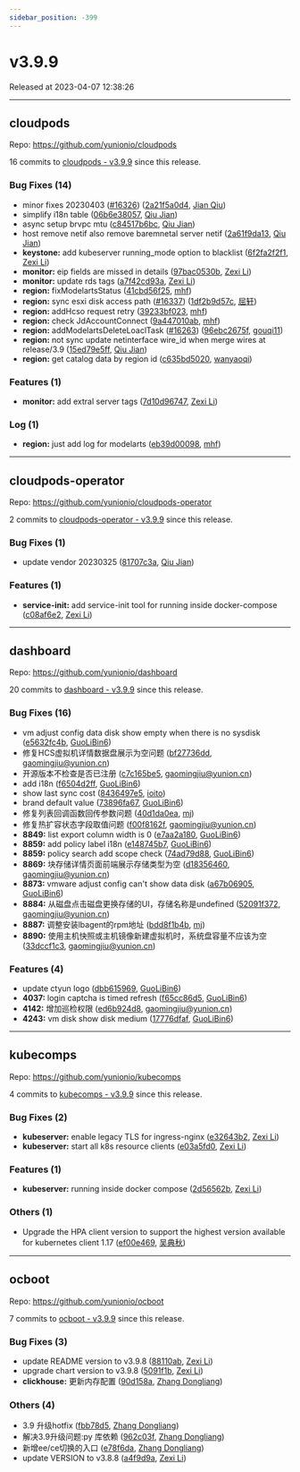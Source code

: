 ```yaml
---
sidebar_position: -399
---
```


# v3.9.9

Released at 2023-04-07 12:38:26

-----

## cloudpods

Repo: https://github.com/yunionio/cloudpods

16 commits to [cloudpods - v3.9.9] since this release.

### Bug Fixes (14)
- minor fixes 20230403 ([#16326](https://github.com/yunionio/cloudpods/issues/16326)) ([2a21f5a0d4](https://github.com/yunionio/cloudpods/commit/2a21f5a0d445f049c1d4840041fd4c2845aac144), [Jian Qiu](mailto:swordqiu@gmail.com))
- simplify i18n table ([06b6e38057](https://github.com/yunionio/cloudpods/commit/06b6e380570dfef3221e54370521e5f164119e0c), [Qiu Jian](mailto:qiujian@yunionyun.com))
- async setup brvpc mtu ([c84517b6bc](https://github.com/yunionio/cloudpods/commit/c84517b6bc8b15db3ccf92d285eef8ee93494d6c), [Qiu Jian](mailto:qiujian@yunionyun.com))
- host remove netif also remove baremnetal server netif ([2a61f9da13](https://github.com/yunionio/cloudpods/commit/2a61f9da13912b6e56bc6ce32a0bea3d3e383a77), [Qiu Jian](mailto:qiujian@yunionyun.com))
- **keystone:** add kubeserver running_mode option to blacklist ([6f2fa2f2f1](https://github.com/yunionio/cloudpods/commit/6f2fa2f2f1c69a87f61b06c2ff4ea0804525b80d), [Zexi Li](mailto:zexi.li@icloud.com))
- **monitor:** eip fields are missed in details ([97bac0530b](https://github.com/yunionio/cloudpods/commit/97bac0530be068226272327c208b6694c82389f7), [Zexi Li](mailto:zexi.li@icloud.com))
- **monitor:** update rds tags ([a7f42cd93a](https://github.com/yunionio/cloudpods/commit/a7f42cd93a41c9e1f0556c9ae0198993157cba70), [Zexi Li](mailto:zexi.li@icloud.com))
- **region:** fixModelartsStatus ([41cbd56f25](https://github.com/yunionio/cloudpods/commit/41cbd56f2584e4a053dae31abccffc8c727ce69e), [mhf](mailto:mhf1018763435@163.com))
- **region:** sync esxi disk access path ([#16337](https://github.com/yunionio/cloudpods/issues/16337)) ([1df2b9d57c](https://github.com/yunionio/cloudpods/commit/1df2b9d57c88b8c87de2e429f6f7a29826448491), [屈轩](mailto:qu_xuan@icloud.com))
- **region:** addHcso request retry ([39233bf023](https://github.com/yunionio/cloudpods/commit/39233bf0237b3055630d88ccdeed25c4552d2d83), [mhf](mailto:mhf1018763435@163.com))
- **region:** check JdAccountConnect ([9a447010ab](https://github.com/yunionio/cloudpods/commit/9a447010ab0b4dd98f7b3d4259b506809557449c), [mhf](mailto:mhf1018763435@163.com))
- **region:** addModelartsDeleteLoaclTask ([#16263](https://github.com/yunionio/cloudpods/issues/16263)) ([96ebc2675f](https://github.com/yunionio/cloudpods/commit/96ebc2675fd6b31d8974b3c568fd9056a08f3bc0), [gouqi11](mailto:66834753+gouqi11@users.noreply.github.com))
- **region:** not sync update netinterface wire_id when merge wires at release/3.9 ([15ed79e5ff](https://github.com/yunionio/cloudpods/commit/15ed79e5ff298dec73e78e16fea2cbfe6465509d), [Qiu Jian](mailto:qiujian@yunionyun.com))
- **region:** get catalog data by region id ([c635bd5020](https://github.com/yunionio/cloudpods/commit/c635bd50200a8475a0f5e8bb6e1c267715dd87d7), [wanyaoqi](mailto:d3lx.yq@gmail.com))

### Features (1)
- **monitor:** add extral server tags ([7d10d96747](https://github.com/yunionio/cloudpods/commit/7d10d967474d4a55ca7ff71b269680747d494962), [Zexi Li](mailto:zexi.li@icloud.com))

### Log (1)
- **region:** just add log for modelarts ([eb39d00098](https://github.com/yunionio/cloudpods/commit/eb39d00098dfb5544d67f0180dbd9ddc8acc737f), [mhf](mailto:mhf1018763435@163.com))

[cloudpods - v3.9.9]: https://github.com/yunionio/cloudpods/compare/v3.9.8...v3.9.9
-----

## cloudpods-operator

Repo: https://github.com/yunionio/cloudpods-operator

2 commits to [cloudpods-operator - v3.9.9] since this release.

### Bug Fixes (1)
- update vendor 20230325 ([81707c3a](https://github.com/yunionio/cloudpods-operator/commit/81707c3ad2645cc3ef5a992f80512fcedb5aed65), [Qiu Jian](mailto:qiujian@yunionyun.com))

### Features (1)
- **service-init:** add service-init tool for running inside docker-compose ([c08af6e2](https://github.com/yunionio/cloudpods-operator/commit/c08af6e206968fbfb5beadf32bfe65d87e6534ca), [Zexi Li](mailto:zexi.li@icloud.com))

[cloudpods-operator - v3.9.9]: https://github.com/yunionio/cloudpods-operator/compare/v3.9.8...v3.9.9
-----

## dashboard

Repo: https://github.com/yunionio/dashboard

20 commits to [dashboard - v3.9.9] since this release.

### Bug Fixes (16)
- vm adjust config data disk show empty when there is no sysdisk ([e5632fc4b](https://github.com/yunionio/dashboard/commit/e5632fc4b9c9f563e8a7e15afd7106b499c6499d), [GuoLiBin6](mailto:glbin533@163.com))
- 修复HCS虚拟机详情数据盘展示为空问题 ([bf27736dd](https://github.com/yunionio/dashboard/commit/bf27736ddc2eb3dc62b1ba67b29b1e01e681b5b6), [gaomingjiu@yunion.cn](mailto:gaomingjiu@yunion.cn))
- 开源版本不检查是否已注册 ([c7c165be5](https://github.com/yunionio/dashboard/commit/c7c165be578d57180fe029045ffc25a85aa39f1c), [gaomingjiu@yunion.cn](mailto:gaomingjiu@yunion.cn))
- add i18n ([f6504d2ff](https://github.com/yunionio/dashboard/commit/f6504d2ff2ada3065319a92191d8fb8c07d70c41), [GuoLiBin6](mailto:glbin533@163.com))
- show last sync cost ([8436497e5](https://github.com/yunionio/dashboard/commit/8436497e5a4d5b4ca815158ffc92b32c8dd6952f), [ioito](mailto:qu_xuan@icloud.com))
- brand default value ([73896fa67](https://github.com/yunionio/dashboard/commit/73896fa6736ff2aeb4ef0a5d276d8f0b687219e1), [GuoLiBin6](mailto:glbin533@163.com))
- 修复列表回调函数回传参数问题 ([40d1da0ea](https://github.com/yunionio/dashboard/commit/40d1da0ea8adbaa1d29ce67421f27fda22f1460d), [mj](mailto:gaomingjiu@yunion.cn))
- 修复热扩容状态字段取值问题 ([f00f8162f](https://github.com/yunionio/dashboard/commit/f00f8162fcfd1e56b8d29e6da6c8bdb4c969b456), [gaomingjiu@yunion.cn](mailto:gaomingjiu@yunion.cn))
- **8849:** list export column width is 0 ([e7aa2a180](https://github.com/yunionio/dashboard/commit/e7aa2a180c9731ceb1a2c26415b7c2708edbfba8), [GuoLiBin6](mailto:glbin533@163.com))
- **8859:** add policy label i18n ([e148745b7](https://github.com/yunionio/dashboard/commit/e148745b7cd2cb95cbb7fa2da2105ce4169aa9ee), [GuoLiBin6](mailto:glbin533@163.com))
- **8859:** policy search add scope check ([74ad79d88](https://github.com/yunionio/dashboard/commit/74ad79d88699facecbee248d5491e173fed50036), [GuoLiBin6](mailto:glbin533@163.com))
- **8869:** 块存储详情页面前端展示存储类型为空 ([d18356460](https://github.com/yunionio/dashboard/commit/d18356460fc9f105e9bc80c20e3cabd6789cd376), [gaomingjiu@yunion.cn](mailto:gaomingjiu@yunion.cn))
- **8873:** vmware adjust config can't show data disk ([a67b06905](https://github.com/yunionio/dashboard/commit/a67b0690590a59221691cd397c6c044389a3275f), [GuoLiBin6](mailto:glbin533@163.com))
- **8884:** 从磁盘点击磁盘更换存储的UI，存储名称是undefined ([52091f372](https://github.com/yunionio/dashboard/commit/52091f372bb6c83d5c078c23a6971e098b899040), [gaomingjiu@yunion.cn](mailto:gaomingjiu@yunion.cn))
- **8887:** 调整安装lbagent的rpm地址 ([bdd8f1b4b](https://github.com/yunionio/dashboard/commit/bdd8f1b4ba75fd49df2519484ad8d753076731f5), [mj](mailto:gaomingjiu@yunion.cn))
- **8890:** 使用主机快照或主机镜像新建虚拟机时，系统盘容量不应该为空 ([33dccf1c3](https://github.com/yunionio/dashboard/commit/33dccf1c3a8895f1696ffbe73ec939df09e93e3e), [gaomingjiu@yunion.cn](mailto:gaomingjiu@yunion.cn))

### Features (4)
- update ctyun logo ([dbb615969](https://github.com/yunionio/dashboard/commit/dbb615969cfb0a5595a2d00576f830823503a3e2), [GuoLiBin6](mailto:glbin533@163.com))
- **4037:** login captcha is timed refresh ([f65cc86d5](https://github.com/yunionio/dashboard/commit/f65cc86d5c6b5250a91432da2cb5403163ff6b61), [GuoLiBin6](mailto:glbin533@163.com))
- **4142:** 增加巡检权限 ([ed6b924d8](https://github.com/yunionio/dashboard/commit/ed6b924d899a7e596ed1f0bc442ff95ea7fba1e0), [gaomingjiu@yunion.cn](mailto:gaomingjiu@yunion.cn))
- **4243:** vm disk show disk medium ([17776dfaf](https://github.com/yunionio/dashboard/commit/17776dfaf421f28cdb847d70c5b9e4f4b012e8f9), [GuoLiBin6](mailto:glbin533@163.com))

[dashboard - v3.9.9]: https://github.com/yunionio/dashboard/compare/v3.9.8...v3.9.9
-----

## kubecomps

Repo: https://github.com/yunionio/kubecomps

4 commits to [kubecomps - v3.9.9] since this release.

### Bug Fixes (2)
- **kubeserver:** enable legacy TLS for ingress-nginx ([e32643b2](https://github.com/yunionio/kubecomps/commit/e32643b22242bc15dd4a7d3588eac8abf480ee25), [Zexi Li](mailto:zexi.li@icloud.com))
- **kubeserver:** start all k8s resource clients ([e03a5fd0](https://github.com/yunionio/kubecomps/commit/e03a5fd0ad1cc2fddc125fa1db265a0427d95513), [Zexi Li](mailto:zexi.li@icloud.com))

### Features (1)
- **kubeserver:** running inside docker compose ([2d56562b](https://github.com/yunionio/kubecomps/commit/2d56562b3cf0eca05928c0fff03300157cad8c9a), [Zexi Li](mailto:zexi.li@icloud.com))

### Others (1)
- Upgrade the HPA client version to support the highest version available for kubernetes client 1.17 ([ef00e469](https://github.com/yunionio/kubecomps/commit/ef00e469617cc4fdd553c237a72fe1775f57b8d5), [吴典秋](mailto:wudianqiu@grgbanking.com))

[kubecomps - v3.9.9]: https://github.com/yunionio/kubecomps/compare/v3.9.8...v3.9.9
-----

## ocboot

Repo: https://github.com/yunionio/ocboot

7 commits to [ocboot - v3.9.9] since this release.

### Bug Fixes (3)
- update README version to v3.9.8 ([88110ab](https://github.com/yunionio/ocboo/commit/88110ab2f2a6939a33761964dedb3882c75c6d48), [Zexi Li](mailto:zexi.li@icloud.com))
- upgrade chart version to v3.9.8 ([5091f1b](https://github.com/yunionio/ocboo/commit/5091f1b7779c841c1924ce541b2cba585f392b2c), [Zexi Li](mailto:zexi.li@icloud.com))
- **clickhouse:** 更新内存配置 ([90d158a](https://github.com/yunionio/ocboo/commit/90d158aaab6705d0b2b77e51da2358e8fe6f2910), [Zhang Dongliang](mailto:zhangdongliang@yunion.cn))

### Others (4)
- 3.9 升级hotfix ([fbb78d5](https://github.com/yunionio/ocboo/commit/fbb78d5029b3400456f87082bc146d73b675b1d8), [Zhang Dongliang](mailto:zhangdongliang@yunion.cn))
- 解决3.9升级问题:py 库依赖 ([962c03f](https://github.com/yunionio/ocboo/commit/962c03f6d01e37f30430a72c31c19159944bcdad), [Zhang Dongliang](mailto:zhangdongliang@yunion.cn))
- 新增ee/ce切换的入口 ([e78f6da](https://github.com/yunionio/ocboo/commit/e78f6da759f3e9a0ed39902fcf8a87dc02b9e45e), [Zhang Dongliang](mailto:zhangdongliang@yunion.cn))
- update VERSION to v3.8.8 ([a4f9d9a](https://github.com/yunionio/ocboo/commit/a4f9d9a3ca53de504b06ad7752d06bf8c86c3ab2), [Zexi Li](mailto:zexi.li@icloud.com))

[ocboot - v3.9.9]: https://github.com/yunionio/ocboot/compare/v3.9.8...v3.9.9


